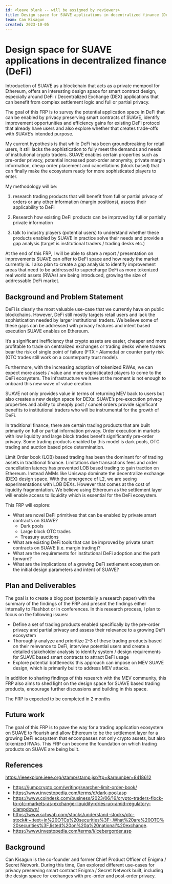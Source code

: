 ```yaml
---
id: <leave blank -- will be assigned by reviewers>
title: Design space for SUAVE applications in decentralized finance (DeFi)
team: Can Kisagun
created: 2023-10-05
---
```


# Design space for SUAVE applications in decentralized finance (DeFi)

Introduction of SUAVE as a blockchain that acts as a private mempool for Ethereum, offers an interesting design space for smart contract design, especially around DeFi / Decentralized Exchange (DEX) applications that can benefit from complex settlement logic and full or partial privacy. 

The goal of this FRP is to survey the potential application space in DeFi that can be enabled by privacy preserving smart contracts of SUAVE, identify improvement opportunities and efficiency gains for existing DeFi protocol that already have users and also explore whether that creates trade-offs with SUAVE’s intended purpose.

My current hypothesis is that while DeFi has been groundbreaking for retail users, it still lacks the sophistication to fully meet the demands and needs of institutional crypto traders. SUAVE enables certain properties such as pre-order privacy, potential increased post-order anonymity, private margin information, cheap order placement and cancellations (block based) that can finally make the ecosystem ready for more sophisticated players to enter. 

My methodology will be:

1) research trading products that will benefit from full or partial privacy of orders or any other information (margin positions), assess their applicability to DeFi

2) Research how existing DeFi products can be improved by full or partially private information

3) talk to industry players (potential users) to understand whether these products enabled by SUAVE in practice solve their needs and provide a gap analysis (target is institutional traders / trading desks etc.)

At the end of this FRP, I will be able to share a report / presentation on improvements SUAVE can offer to DeFi space and how ready the market currently is. I also plan to create a gap analysis to identify improvement areas that need to be addressed to supercharge DeFi as more tokenized real world assets (RWAs) are being introduced, growing the size of addressable DeFi market.

## Background and Problem Statement
DeFi is clearly the most valuable use-case that we currently have on public blockchains. However, DeFi still mostly targets retail users and lack the sophistication needed by larger institutional traders. We believe some of these gaps can be addressed with privacy features and intent based execution SUAVE enables on Ethereum.

It’s a significant inefficiency that crypto assets are easier, cheaper and more profitable to trade on centralized exchanges or trading desks where traders bear the risk of single point of failure (FTX - Alameda) or counter party risk (OTC trades still work on a counterparty trust model).

Furthermore, with the increasing adoption of tokenized RWAs, we can expect more assets / value and more sophisticated players to come to the DeFi ecosystem. The infrastructure we have at the moment is not enough to onboard this new wave of value creation.

SUAVE not only provides value in terms of returning MEV back to users but also creates a new design space for DEXs: SUAVE’s pre-execution privacy properties and ability to cheaply post / cancel orders provide significant benefits to institutional traders who will be instrumental for the growth of  DeFi. 

In traditional finance, there are certain trading products that are built primarily on full or partial information privacy. Order execution in markets with low liquidity and large block trades benefit significantly pre-order privacy. Some trading products enabled by this model is dark pools, OTC trading and auction based price determination. 

Limit Order book (LOB) based trading has been the dominant for of trading assets in traditional finance. Limitations due transactions fees and order cancellation latency has prevented LOB based trading to gain traction on Ethereum. Instead AMMs like Uniswap dominate the decentralize exchange (DEX) design space. With the emergence of L2, we are seeing experimentations with LOB DEXs. However that comes at the cost of liquidity fragmentation. We believe using Ethereum as the settlement layer will enable access to liquidity which is essential for the DeFi ecosystem.

This FRP will explore:

- What are novel DeFi primitives that can be enabled by private smart contracts on SUAVE?
    - Dark pools
    - Large block OTC trades
    - Treasury auctions
- What are existing DeFi tools that can be improved by private smart contracts on SUAVE (i.e. margin trading)?
- What are the requirements for institutional DeFi adoption and the path forward?
- What are the implications of a growing DeFi settlement ecosystem on the initial design parameters and intent of SUAVE?

## Plan and Deliverables
The goal is to create a blog post (potentially a research paper) with the summary of the findings of the FRP and present the findings either internally to Flashbot or in conferences. In this research process, I plan to focus on the following issues:

- Define a set of trading products enabled specifically by the pre-order privacy and partial privacy and assess their relevance to a growing DeFi ecosystem
- Thoroughly analyze and prioritize 2-3 of these trading products based on their relevance to DeFi, interview potential users and create a detailed stakeholder analysis to identify system / design requirements for SUAVE based smart contracts to attract DeFi usage
- Explore potential bottlenecks this approach can impose on MEV SUAVE design, which is primarily built to address MEV attacks.

In addition to sharing findings of this research with the MEV community, this FRP also aims to shed light on the design space for SUAVE based trading products, encourage further discussions and building in this space.

The FRP is expected to be completed in 2 months

## Future work
The goal of this FRP is to pave the way for a trading application ecosystem on SUAVE to flourish and allow Ethereum to be the settlement layer for a growing DeFi ecosystem that encompasses not only crypto assets, but also tokenized RWAs. This FRP can become the foundation on which trading products on SUAVE are being built.

## References
https://ieeexplore.ieee.org/stamp/stamp.jsp?tp=&arnumber=8418612
- https://jumpcrypto.com/writing/searcher-limit-order-book/
- https://www.investopedia.com/terms/d/dark-pool.asp
- https://www.coindesk.com/business/2023/06/16/crypto-traders-flock-to-otc-markets-as-exchange-liquidity-dries-up-amid-regulatory-clampdown/
- https://www.schwab.com/stocks/understand-stocks/otc-stock#:~:text=in%20OTCs%20securities%3F-,What%20are%20OTC%20securities%3F,listed%20on%20a%20national%20exchange.
- https://www.investopedia.com/terms/i/icebergorder.asp

## Background
Can Kisagun is the co-founder and former Chief Product Officer of Enigma / Secret Network. During this time, Can explored different use-cases for privacy preserving smart contract Enigma / Secret Network built, including the design space for exchanges with pre-order and post-order privacy.
